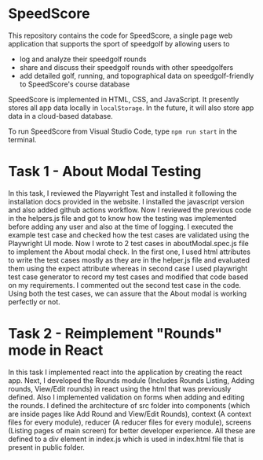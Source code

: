 # SpeedScore

This repository contains the code for SpeedScore, a single page web application that supports the sport of speedgolf by allowing users to

- log and analyze their speedgolf rounds
- share and discuss their speedgolf rounds with other speedgolfers
- add detailed golf, running, and topographical data on speedgolf-friendly to SpeedScore's course database

SpeedScore is implemented in HTML, CSS, and JavaScript. It presently stores all app data locally in `localStorage`. In the future, it will also store app data in a cloud-based database.

To run SpeedScore from Visual Studio Code, type
`npm run start`
in the terminal.

# Task 1 - About Modal Testing

In this task, I reviewed the Playwright Test and installed it following the installation docs provided in the website. I installed the javascript version and also added github actions workflow. Now I reviewed the previous code in the helpers.js file and got to know how the testing was implemented before adding any user and also at the time of logging. I executed the example test case and checked how the test cases are validated using the Playwright UI mode. Now I wrote to 2 test cases in aboutModal.spec.js file to implement the About modal check. In the first one, I used html attributes to write the test cases mostly as they are in the helper.js file and evaluated them using the expect attribute whereas in second case I used playwright test case generator to record my test cases and modified that code based on my requirements. I commented out the second test case in the code. Using both the test cases, we can assure that the About modal is working perfectly or not.

# Task 2 - Reimplement "Rounds" mode in React

In this task I implemented react into the application by creating the react app. Next, I developed the Rounds module (Includes Rounds Listing, Adding rounds, View/Edit rounds) in react using the html that was previously defined. Also I implemented validation on forms when adding and editing the rounds. I defined the architecture of src folder into components (which are inside pages like Add Round and View/Edit Rounds), context (A context files for every module), reducer (A reducer files for every module), screens (Listing pages of main screen) for better developer experience. All these are defined to a div element in index.js which is used in index.html file that is present in public folder.
